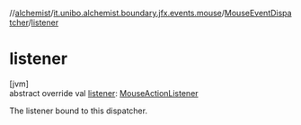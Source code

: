 //[alchemist](../../../index.md)/[it.unibo.alchemist.boundary.jfx.events.mouse](../index.md)/[MouseEventDispatcher](index.md)/[listener](listener.md)

# listener

[jvm]\
abstract override val [listener](listener.md): [MouseActionListener](../-mouse-action-listener/index.md)

The listener bound to this dispatcher.
